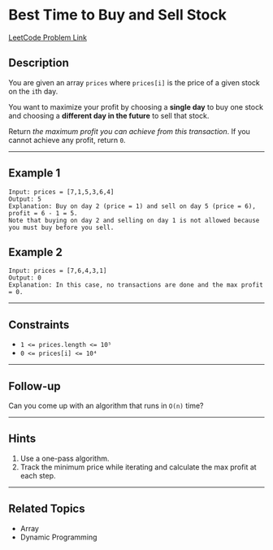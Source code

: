 # Best Time to Buy and Sell Stock

[LeetCode Problem Link](problems/best-time-to-buy-and-sell-stock/)

## Description

You are given an array `prices` where `prices[i]` is the price of a given stock on the `i`th day.

You want to maximize your profit by choosing a **single day** to buy one stock and choosing a **different day in the future** to sell that stock.

Return *the maximum profit you can achieve from this transaction*. If you cannot achieve any profit, return `0`.

---

## Example 1

``` text
Input: prices = [7,1,5,3,6,4]
Output: 5
Explanation: Buy on day 2 (price = 1) and sell on day 5 (price = 6), profit = 6 - 1 = 5.
Note that buying on day 2 and selling on day 1 is not allowed because you must buy before you sell.
```

## Example 2

``` text
Input: prices = [7,6,4,3,1]
Output: 0
Explanation: In this case, no transactions are done and the max profit = 0.
```

---

## Constraints

- `1 <= prices.length <= 10⁵`
- `0 <= prices[i] <= 10⁴`

---

## Follow-up

Can you come up with an algorithm that runs in `O(n)` time?

---

## Hints

1. Use a one-pass algorithm.
2. Track the minimum price while iterating and calculate the max profit at each step.

---

## Related Topics

- Array
- Dynamic Programming
